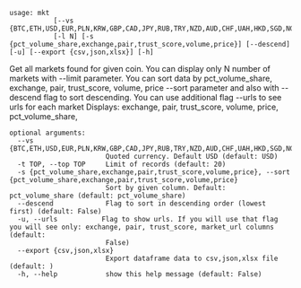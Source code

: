 ```
usage: mkt
           [--vs {BTC,ETH,USD,EUR,PLN,KRW,GBP,CAD,JPY,RUB,TRY,NZD,AUD,CHF,UAH,HKD,SGD,NGN,PHP,MXN,BRL,THB,CLP,CNY,CZK,DKK,HUF,IDR,ILS,INR,MYR,NOK,PKR,SEK,TWD,ZAR,VND,BOB,COP,PEN,ARS,ISK}]
           [-l N] [-s {pct_volume_share,exchange,pair,trust_score,volume,price}] [--descend] [-u] [--export {csv,json,xlsx}] [-h]
```

Get all markets found for given coin. You can display only N number of markets with --limit parameter. You can sort data by pct_volume_share,
exchange, pair, trust_score, volume, price --sort parameter and also with --descend flag to sort descending. You can use additional flag --urls to
see urls for each market Displays: exchange, pair, trust_score, volume, price, pct_volume_share,

```
optional arguments:
  --vs {BTC,ETH,USD,EUR,PLN,KRW,GBP,CAD,JPY,RUB,TRY,NZD,AUD,CHF,UAH,HKD,SGD,NGN,PHP,MXN,BRL,THB,CLP,CNY,CZK,DKK,HUF,IDR,ILS,INR,MYR,NOK,PKR,SEK,TWD,ZAR,VND,BOB,COP,PEN,ARS,ISK}
                        Quoted currency. Default USD (default: USD)
  -t TOP, --top TOP     Limit of records (default: 20)
  -s {pct_volume_share,exchange,pair,trust_score,volume,price}, --sort {pct_volume_share,exchange,pair,trust_score,volume,price}
                        Sort by given column. Default: pct_volume_share (default: pct_volume_share)
  --descend             Flag to sort in descending order (lowest first) (default: False)
  -u, --urls           Flag to show urls. If you will use that flag you will see only: exchange, pair, trust_score, market_url columns (default:
                        False)
  --export {csv,json,xlsx}
                        Export dataframe data to csv,json,xlsx file (default: )
  -h, --help            show this help message (default: False)
```
